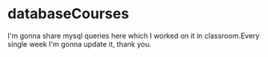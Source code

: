 # databaseCourses
I'm gonna share mysql queries here which I worked on it in classroom.Every single week I'm gonna update it, thank you.
